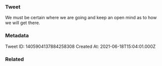 ### Tweet
We must be certain where we are going and keep an open mind as to how we will get there.

### Metadata
Tweet ID: 1405904137884258308
Created At: 2021-06-18T15:04:01.000Z

### Related

